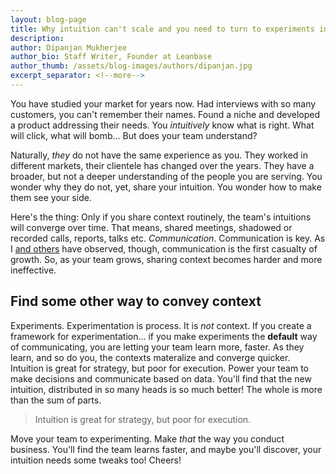 ```yaml
---
layout: blog-page
title: Why intuition can't scale and you need to turn to experiments instead.
description: 
author: Dipanjan Mukherjee
author_bio: Staff Writer, Founder at Leanbase
author_thumb: /assets/blog-images/authors/dipanjan.jpg
excerpt_separator: <!--more-->
---
```


You have studied your market for years now. Had interviews with so many customers, you can't remember their names. Found a niche and developed a product addressing their needs. You _intuitively_ know what is right. What will click, what will bomb... But does your team understand?
<!--more-->

Naturally, *they* do not have the same experience as you. They worked in different markets, their clientele has changed over the years. They have a broader, but not a deeper understanding of the people you are serving. You wonder why they do not, yet, share your intuition. You wonder how to make them see your side.

Here's the thing: Only if you share context routinely, the team's intuitions will converge over time. That means, shared meetings, shadowed or recorded calls, reports, talks etc. *Communication*. Communication is key. As I [and others](https://www.effectiveengineer.com/blog/communication-first-casualty-of-teams-growth) have observed, though, communication is the first casualty of growth. So, as your team grows, sharing context becomes harder and more ineffective.

## Find some other way to convey context

Experiments. Experimentation is process. It is *not* context. If you create a framework for experimentation... if you make experiments the __default__ way of communicating, you are letting your team learn more, faster. As they learn, and so do you, the contexts materalize and converge quicker. Intuition is great for strategy, but poor for execution. Power your team to make decisions and communicate based on data. You'll find that the new intuition, distributed in so many heads is so much better! The whole is more than the sum of parts.

> Intuition is great for strategy, but poor for execution.

Move your team to experimenting. Make _that_ the way you conduct business. You'll find the team learns faster, and maybe you'll discover, your intuition needs some tweaks too! Cheers!